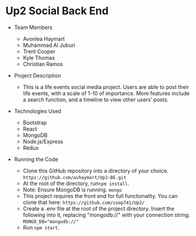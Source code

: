 # Up2 Social Back End

* Team Members
   * Avonlea Haymart
   * Muhammad Al Juburi
   * Trent Cooper
   * Kyle Thomas
   * Christian Ramos

* Project Description
   * This is a life events social media project. Users are able to post their life events, with a scale of 1-10 of importance. More features include a search function, and a timeline to view other users' posts.
* Technologies Used
  * Bootstrap
  * React
  * MongoDB
  * Node.js/Express
  * Redux
* Running the Code
  * Clone this GitHub repository into a directory of your choice.
  ```https://github.com/avhaymart/Up2-BE.git```
  * At the root of the directory, run```npm install```.
  * Note: Ensure MongoDB is running. ```mongo```
  * This project requires the front end for full functionality. You can clone that here: ```https://github.com/coop741/Up2/```
  * Create a .env file at the root of the project directory. Insert the following into it, replacing "mongodb://" with your connection string.
  ```MONGO_DB="mongodb://"```
  * Run ```npm start```.
